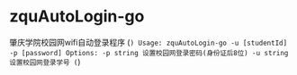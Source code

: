 # zquAutoLogin-go
肇庆学院校园网wifi自动登录程序
(```)
Usage: zquAutoLogin-go -u [studentId] -p [password]
Options:
 -p string
        设置校园网登录密码(身份证后8位)
  -u string
        设置校园网登录学号
(```)
